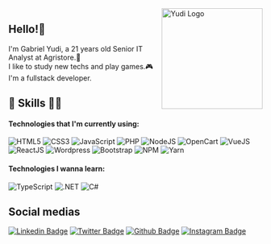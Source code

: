 <img align="right" width="200" alt="Yudi Logo" src="programming_img.png">

## Hello!👋
I'm Gabriel Yudi, a 21 years old Senior IT Analyst at Agristore.🤠<br>
I like to study new techs and play games.🎮<br>
I'm a fullstack developer.

## 💼 Skills 👨‍💻

#### Technologies that I'm currently using:
  
![HTML5](https://img.shields.io/badge/HTML5-E34F26?style=flat&logo=html5&logoColor=white)
![CSS3](https://img.shields.io/badge/CSS3-1572B6?style=flat&logo=css3&logoColor=white)
![JavaScript](https://img.shields.io/badge/JavaScript-F7DF1E?style=flat&logo=javascript&logoColor=black)
![PHP](https://img.shields.io/badge/PHP-7377ad?style=flat&logo=php&logoColor=white)
![NodeJS](https://img.shields.io/badge/Node.js-339933?style=flat&logo=nodedotjs&logoColor=white)
![OpenCart](https://img.shields.io/badge/OpenCart-007cbc?style=flat&logo=opencart&logoColor=white)
![VueJS](https://img.shields.io/badge/Vue.js-35495E?style=flat&logo=vuedotjs&logoColor=4FC08D)
![ReactJS](https://img.shields.io/badge/React.js-35495E?style=flat&logo=react&logoColor=00DCFF)
![Wordpress](https://img.shields.io/badge/Wordpress-007095?style=flat&logo=wordpress&logoColor=white)
![Bootstrap](https://img.shields.io/badge/Bootstrap-563D7C?style=flat&logo=bootstrap&logoColor=white)
![NPM](https://img.shields.io/badge/npm-CB3837?style=flat&logo=npm&logoColor=white)
![Yarn](https://img.shields.io/badge/Yarn-2C8EBB?style=flat&logo=yarn&logoColor=white)
  
#### Technologies I wanna learn:

![TypeScript](https://img.shields.io/badge/TypeScript-007ACC?style=flat&logo=typescript&logoColor=white)
![.NET](https://img.shields.io/badge/.NET-561ba3?style=flat&logo=dotnet&logoColor=fff)
![C#](https://img.shields.io/badge/C%23-561ba3?style=flat&logo=c-sharp&logoColor=fff)


## Social medias

[![Linkedin Badge](https://img.shields.io/badge/yudistation-blue?style=flat-square&logo=Linkedin&logoColor=white&link=https://www.linkedin.com/yudistation)](https://www.linkedin.com/in/yudistation/)
[![Twitter Badge](https://img.shields.io/badge/yudistation-1ca0f1?style=flat&labelColor=1ca0f1&logo=twitter&logoColor=white&link=https://twitter.com/yudistation)](https://twitter.com/yudistation)
[![Github Badge](https://img.shields.io/badge/yudistation-24292e?style=flat&logo=Github&logoColor=white&link=https://github.com/yudistation)](https://github.com/yudistation)
[![Instagram Badge](https://img.shields.io/badge/yudistation-e4405f?style=flat-square&labelColor=f94877&logo=instagram&logoColor=white&link=https://https://www.instagram.com/yudistation/)](https://www.instagram.com/yudistation/)
 
<!---
yudistation/yudistation is a ✨ special ✨ repository because its `README.md` (this file) appears on your GitHub profile.
You can click the Preview link to take a look at your changes.
--->
